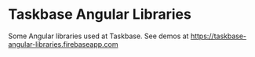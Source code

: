 # Taskbase Angular Libraries

Some Angular libraries used at Taskbase. See demos at https://taskbase-angular-libraries.firebaseapp.com
